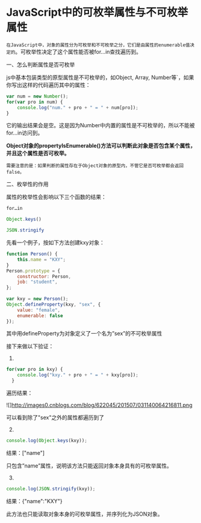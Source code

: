 # JavaScript中的可枚举属性与不可枚举属性
`在JavaScript中，对象的属性分为可枚举和不可枚举之分，它们是由属性的enumerable值决定的`。可枚举性决定了这个属性能否被for…in查找遍历到。

一、怎么判断属性是否可枚举

  js中基本包装类型的原型属性是不可枚举的，如Object, Array, Number等`，如果你写出这样的代码遍历其中的属性：
```js
var num = new Number();
for(var pro in num) {
    console.log("num." + pro + " = " + num[pro]);
}
```
它的输出结果会是空。这是因为Number中内置的属性是不可枚举的，所以不能被for…in访问到。

**Object对象的propertyIsEnumerable()方法可以判断此对象是否包含某个属性，并且这个属性是否可枚举。**

`需要注意的是：如果判断的属性存在于Object对象的原型内，不管它是否可枚举都会返回false。`

二、枚举性的作用

属性的枚举性会影响以下三个函数的结果：
```js
for…in

Object.keys()

JSON.stringify
```
先看一个例子，按如下方法创建kxy对象：


```js
function Person() {
    this.name = "KXY";
}
Person.prototype = {
    constructor: Person,
    job: "student",
};
 
var kxy = new Person();
Object.defineProperty(kxy, "sex", {
    value: "female",
    enumerable: false
});
```
其中用defineProperty为对象定义了一个名为”sex”的不可枚举属性

接下来做以下验证：

1.
```js
for(var pro in kxy) {
    console.log("kxy." + pro + " = " + kxy[pro]);
  }
```
遍历结果：

![]http://images0.cnblogs.com/blog/622045/201507/031140064216811.png

可以看到除了"sex"之外的属性都遍历到了

2.
```js
console.log(Object.keys(kxy));
```
结果：["name"]

只包含”name”属性，说明该方法只能返回对象本身具有的可枚举属性。

3.

```js
console.log(JSON.stringify(kxy));
```
结果：{"name":"KXY"}

此方法也只能读取对象本身的可枚举属性，并序列化为JSON对象。